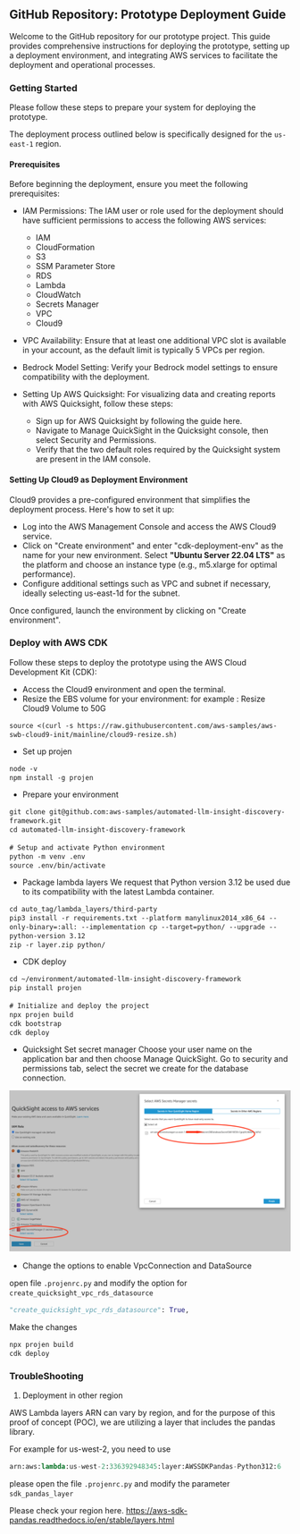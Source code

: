 ## GitHub Repository: Prototype Deployment Guide
Welcome to the GitHub repository for our prototype project. This guide provides comprehensive instructions for deploying the prototype, setting up a deployment environment, and integrating AWS services to facilitate the deployment and operational processes.


### Getting Started
Please follow these steps to prepare your system for deploying the prototype.

The deployment process outlined below is specifically designed for the `us-east-1` region.

#### Prerequisites

Before beginning the deployment, ensure you meet the following prerequisites:

- IAM Permissions: The IAM user or role used for the deployment should have sufficient permissions to access the following AWS services:
    - IAM
    - CloudFormation
    - S3
    - SSM Parameter Store
    - RDS
    - Lambda
    - CloudWatch
    - Secrets Manager
    - VPC
    - Cloud9
- VPC Availability: Ensure that at least one additional VPC slot is available in your account, as the default limit is typically 5 VPCs per region.
- Bedrock Model Setting: Verify your Bedrock model settings to ensure compatibility with the deployment.

- Setting Up AWS Quicksight: For visualizing data and creating reports with AWS Quicksight, follow these steps:
  - Sign up for AWS Quicksight by following the guide here.
  - Navigate to Manage QuickSight in the Quicksight console, then select Security and Permissions.
  - Verify that the two default roles required by the Quicksight system are present in the IAM console.


#### Setting Up Cloud9 as Deployment Environment
Cloud9 provides a pre-configured environment that simplifies the deployment process. Here's how to set it up:

- Log into the AWS Management Console and access the AWS Cloud9 service.
- Click on "Create environment" and enter "cdk-deployment-env" as the name for your new environment.
Select **"Ubuntu Server 22.04 LTS"** as the platform and choose an instance type (e.g., m5.xlarge for optimal performance).
- Configure additional settings such as VPC and subnet if necessary, ideally selecting us-east-1d for the subnet.

Once configured, launch the environment by clicking on "Create environment".


### Deploy with AWS CDK

Follow these steps to deploy the prototype using the AWS Cloud Development Kit (CDK):

- Access the Cloud9 environment and open the terminal.
- Resize the EBS volume for your environment:
for example : Resize Cloud9 Volume to 50G
```commandline
source <(curl -s https://raw.githubusercontent.com/aws-samples/aws-swb-cloud9-init/mainline/cloud9-resize.sh)
```

- Set up projen
```commandline
node -v
npm install -g projen
```
- Prepare your environment
```commandline
git clone git@github.com:aws-samples/automated-llm-insight-discovery-framework.git
cd automated-llm-insight-discovery-framework

# Setup and activate Python environment
python -m venv .env
source .env/bin/activate
```

- Package lambda layers
We request that Python version 3.12 be used due to its compatibility with the latest Lambda container.
```commandline
cd auto_tag/lambda_layers/third-party
pip3 install -r requirements.txt --platform manylinux2014_x86_64 --only-binary=:all: --implementation cp --target=python/ --upgrade --python-version 3.12
zip -r layer.zip python/
```

- CDK deploy
```commandline
cd ~/environment/automated-llm-insight-discovery-framework
pip install projen

# Initialize and deploy the project
npx projen build
cdk bootstrap
cdk deploy
```

- Quicksight Set secret manager
Choose your user name on the application bar and then choose Manage QuickSight. Go to security and permissions tab, select the secret we create for the database connection.

![Quicksight Setting for secret](quicksight_setting.png "How to set the secrets in Quicksight")

- Change the options to enable VpcConnection and DataSource

open file `.projenrc.py` and modify the option for `create_quicksight_vpc_rds_datasource`

```python
"create_quicksight_vpc_rds_datasource": True,
```

Make the changes
```commandline
npx projen build
cdk deploy
```


### TroubleShooting

1. Deployment in other region

AWS Lambda layers ARN can vary by region, and for the purpose of this proof of concept (POC), we are utilizing a layer that includes the pandas library.

For example for us-west-2, you need to use 
```python
arn:aws:lambda:us-west-2:336392948345:layer:AWSSDKPandas-Python312:6
```

please open the file `.projenrc.py` and modify the parameter  `sdk_pandas_layer` 

Please check your region here. https://aws-sdk-pandas.readthedocs.io/en/stable/layers.html




